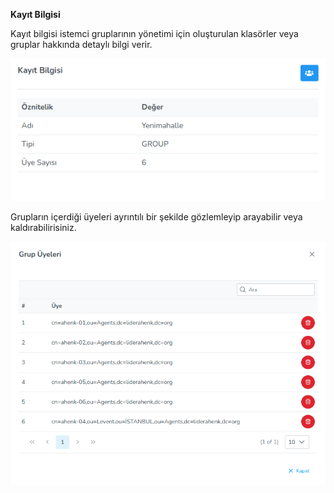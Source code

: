 **Kayıt Bilgisi**

Kayıt bilgisi istemci gruplarının yönetimi için oluşturulan klasörler veya gruplar hakkında detaylı bilgi verir. 

[![Kayit Bilgisi](../images/computerGroupManagement/registirationInformation.png)](../images/computerGroupManagement/registirationInformation.png)

Grupların içerdiği üyeleri ayrıntılı bir şekilde gözlemleyip arayabilir veya kaldırabilirisiniz.

[![Kayit Bilgisi](../images/computerGroupManagement/registirationInformationDetail.png)](../images/computerGroupManagement/registirationInformationDetail.png)